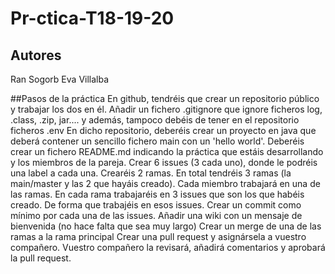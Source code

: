 # Pr-ctica-T18-19-20

## Autores
Ran Sogorb
Eva Villalba

##Pasos de la práctica
En github, tendréis que crear un repositorio público y trabajar los dos en él.
Añadir un fichero .gitignore que ignore ficheros log, .class, .zip, jar.... y además, tampoco debéis de tener en el repositorio ficheros .env
En dicho repositorio, deberéis crear un proyecto en java que deberá contener un sencillo fichero main con un 'hello world'.
Deberéis crear un fichero README.md  indicando la práctica que estáis desarrollando y los miembros de la pareja.
Crear 6 issues (3 cada uno), donde le podréis una label a cada una.
Crearéis 2 ramas. En total tendréis 3 ramas (la main/master y las 2 que hayáis creado).
Cada  miembro  trabajará en una de las ramas.
En cada rama trabajaréis en 3 issues que son los que habéis creado. De forma que trabajéis en esos issues.
Crear un commit como mínimo por cada una de las issues.
Añadir una wiki con un mensaje de bienvenida (no hace falta que sea muy largo)
Crear un merge de una de las ramas a la rama principal
Crear una pull request y asignársela a vuestro compañero. Vuestro compañero la revisará, añadirá comentarios y aprobará la pull request.
